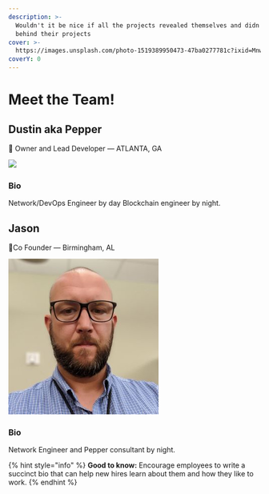 ```yaml
---
description: >-
  Wouldn't it be nice if all the projects revealed themselves and didn't hide
  behind their projects
cover: >-
  https://images.unsplash.com/photo-1519389950473-47ba0277781c?ixid=MnwxMjA3fDB8MHxwaG90by1wYWdlfHx8fGVufDB8fHx8&ixlib=rb-1.2.1&auto=format&fit=crop&w=2970&q=80
coverY: 0
---
```


# Meet the Team!



## Dustin aka Pepper

&#x20;👋 Owner and Lead Developer — ATLANTA, GA

![](../.gitbook/assets/dustin\_perry\_uspsector\_com\_LThumb.jpg)

### Bio

Network/DevOps Engineer by day Blockchain engineer by night. &#x20;





## Jason&#x20;

👋Co Founder — Birmingham, AL

![](<../.gitbook/assets/Jason Senn Resized.jpg>)

### Bio

Network Engineer and Pepper consultant by night.

{% hint style="info" %}
**Good to know:** Encourage employees to write a succinct bio that can help new hires learn about them and how they like to work.
{% endhint %}
